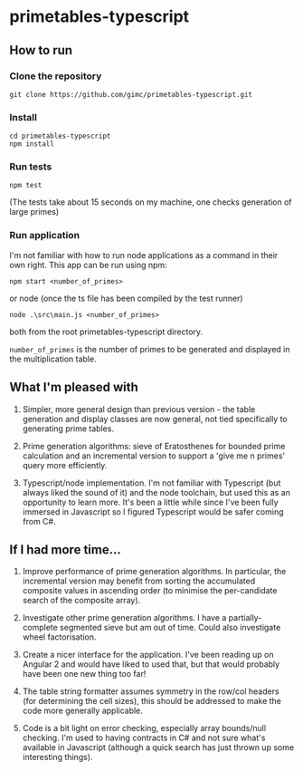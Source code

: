 # primetables-typescript

## How to run

### Clone the repository

    git clone https://github.com/gimc/primetables-typescript.git

### Install

    cd primetables-typescript
    npm install

### Run tests

    npm test

(The tests take about 15 seconds on my machine, one checks generation of large primes) 
    
### Run application
I'm not familiar with how to run node applications as a command in their own right. This app can be run using npm:

    npm start <number_of_primes>
    
or node (once the ts file has been compiled by the test runner)

    node .\src\main.js <number_of_primes>

both from the root primetables-typescript directory.

`number_of_primes` is the number of primes to be generated and displayed in the multiplication table.

## What I'm pleased with
1. Simpler, more general design than previous version - the table generation and display classes are now general, not tied specifically to generating prime tables.

2. Prime generation algorithms: sieve of Eratosthenes for bounded prime calculation and an incremental version to support a 'give me n primes' query more efficiently.

3. Typescript/node implementation. I'm not familiar with Typescript (but always liked the sound of it) and the node toolchain, but used this as an opportunity to learn more. It's been a little while since I've been fully immersed in Javascript so I figured Typescript would be safer coming from C#.

## If I had more time...
1. Improve performance of prime generation algorithms. In particular, the incremental version may benefit from sorting the accumulated composite values in ascending order (to minimise the per-candidate search of the composite array).

2. Investigate other prime generation algorithms. I have a partially-complete segmented sieve but am out of time. Could also investigate wheel factorisation.

3. Create a nicer interface for the application. I've been reading up on Angular 2 and would have liked to used that, but that would probably have been one new thing too far!

4. The table string formatter assumes symmetry in the row/col headers (for determining the cell sizes), this should be addressed to make the code more generally applicable.

5. Code is a bit light on error checking, especially array bounds/null checking. I'm used to having contracts in C# and not sure what's available in Javascript (although a quick search has just thrown up some interesting things).

